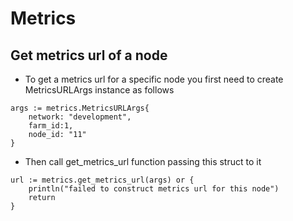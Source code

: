 # Metrics

## Get metrics url of a node

- To get a metrics url for a specific node you first need to create MetricsURLArgs instance as follows

```
args := metrics.MetricsURLArgs{
    network: "development",
    farm_id:1,
    node_id: "11"
}

```

- Then call get_metrics_url function passing this struct to it

```
url := metrics.get_metrics_url(args) or {
    println("failed to construct metrics url for this node")
    return
}
```
